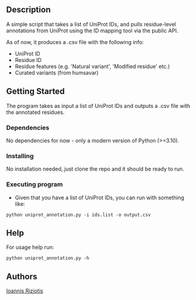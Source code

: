 ## Description

A simple script that takes a list of UniProt IDs, and pulls residue-level annotations
from UniProt using the ID mapping tool via the public API.

As of now, it produces a .csv file with the following info:
* UniProt ID
* Residue ID
* Residue features (e.g. 'Natural variant', 'Modified residue' etc.)
* Curated variants (from humsavar)

## Getting Started

The program takes as input a list of UniProt IDs and outputs a .csv file 
with the annotated residues.

### Dependencies

No dependencies for now - only a modern version of Python (>=3.10).

### Installing

No installation needed, just clone the repo and it should be ready to run.

### Executing program

* Given that you have a list of UniProt IDs, you can run with something like:
```
python uniprot_annotation.py -i ids.list -o output.csv 
```

## Help

For usage help run:
```
python uniprot_annotation.py -h
```

## Authors

[Ioannis Riziotis](mailto:ioannis.riziotis@crick.ac.uk)
